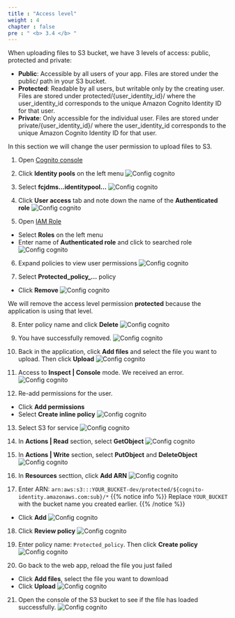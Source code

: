 ```yaml
---
title : "Access level"
weight : 4 
chapter : false
pre : " <b> 3.4 </b> "
---
```


When uploading files to S3 bucket, we have 3 levels of access: public, protected and private:

 + **Public**: Accessible by all users of your app. Files are stored under the public/ path in your S3 bucket.
 + **Protected**: Readable by all users, but writable only by the creating user. Files are stored under protected/{user_identity_id}/ where the user_identity_id corresponds to the unique Amazon Cognito Identity ID for that user.
 + **Private**: Only accessible for the individual user. Files are stored under private/{user_identity_id}/ where the user_identity_id corresponds to the unique Amazon Cognito Identity ID for that user.

In this section we will change the user permission to upload files to S3.

1. Open [Cognito console](https://console.aws.amazon.com/cognito/)

2. Click **Identity pools** on the left menu
![Config cognito](images/3.configcognito/023-configcognito.png)

3. Select **fcjdms...identitypool...**
![Config cognito](images/3.configcognito/024-configcognito.png)

4. Click **User access** tab and note down the name of the **Authenticated role**
![Config cognito](images/3.configcognito/025-configcognito.png)

5. Open [IAM Role]()
 + Select **Roles** on the left menu
 + Enter name of **Authenticated role** and click to searched role
![Config cognito](images/3.configcognito/026-configcognito.png)

6. Expand policies to view user permissions
![Config cognito](images/3.configcognito/027-configcognito.png)

7. Select **Protected_policy_...** policy
 - Click **Remove**
![Config cognito](images/3.configcognito/028-configcognito.png)

We will remove the access level permission **protected** because the application is using that level.

8. Enter policy name and click **Delete**
![Config cognito](images/3.configcognito/029-configcognito.png)

9. You have successfully removed.
![Config cognito](images/3.configcognito/030-configcognito.png)

10. Back in the application, click **Add files** and select the file you want to upload. Then click **Upload**
![Config cognito](images/3.configcognito/031-configcognito.png)

11. Access to **Inspect | Console** mode. We received an error.
![Config cognito](images/3.configcognito/032-configcognito.png)

12. Re-add permissions for the user.
 + Click **Add permissions**
 + Select **Create inline policy**
![Config cognito](images/3.configcognito/033-configcognito.png)

13. Select S3 for service
![Config cognito](images/3.configcognito/034-configcognito.png)

14. In **Actions | Read** section, select **GetObject**
![Config cognito](images/3.configcognito/035-configcognito.png)

15. In **Actions | Write** section, select **PutObject** and **DeleteObject**
![Config cognito](images/3.configcognito/036-configcognito.png)

16. In **Resources** secttion, click **Add ARN**
![Config cognito](images/3.configcognito/037-configcognito.png)

17. Enter ARN: `arn:aws:s3:::YOUR_BUCKET-dev/protected/${cognito-identity.amazonaws.com:sub}/*`
{{% notice info %}}
Replace `YOUR_BUCKET` with the bucket name you created earlier.
{{% /notice %}}
 + Click **Add**
![Config cognito](images/3.configcognito/038-configcognito.png)

18. Click **Review policy**
![Config cognito](images/3.configcognito/039-configcognito.png)

19. Enter policy name: `Protected_policy`. Then click **Create policy**
![Config cognito](images/3.configcognito/040-configcognito.png)

20. Go back to the web app, reload the file you just failed
 + Click **Add files**, select the file you want to download
 + Click **Upload** 
![Config cognito](images/3.configcognito/042-configcognito.png)

21. Open the console of the S3 bucket to see if the file has loaded successfully.
![Config cognito](images/3.configcognito/041-configcognito.png)